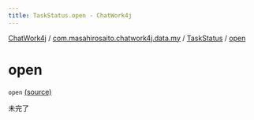 ```yaml
---
title: TaskStatus.open - ChatWork4j
---
```


[ChatWork4j](../../index.md) / [com.masahirosaito.chatwork4j.data.my](../index.md) / [TaskStatus](index.md) / [open](.)

# open

`open` [(source)](https://github.com/MasahiroSaito/ChatWork4j/tree/master/src/main/kotlin/com/masahirosaito/chatwork4j/data/my/TaskStatus.kt#L8)

未完了

